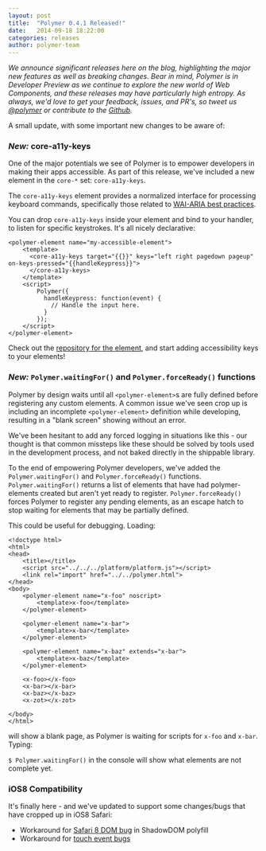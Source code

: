 ```yaml
---
layout: post
title:  "Polymer 0.4.1 Released!"
date:   2014-09-18 18:22:00
categories: releases
author: polymer-team
---
```

_We announce significant releases here on the blog, highlighting the major new features as well as breaking changes. Bear in mind, Polymer is in Developer Preview as we continue to explore the new world of Web Components, and these releases may have particularly high entropy. As always, we'd love to get your feedback, issues, and PR's, so tweet us [@polymer](https://twitter.com/polymer) or contribute to the [Github](https://github.com/Polymer)._

A small update, with some important new changes to be aware of:

### _New:_ core-a11y-keys

One of the major potentials we see of Polymer is to empower developers in making their apps accessible. As part of this release, we've included a new element in the `core-*` set: `core-a11y-keys`.

The `core-a11y-keys` element provides a normalized interface for processing keyboard commands, specifically those related to [WAI-ARIA best practices](http://www.w3.org/TR/wai-aria-practices/#kbd_general_binding).

You can drop `core-a11y-keys` inside your element and bind to your handler, to listen for specific keystrokes. It's all nicely declarative:

    <polymer-element name="my-accessible-element">
        <template>
          <core-a11y-keys target="{{}}" keys="left right pagedown pageup" on-keys-pressed="{{handleKeypress}}">
          </core-a11y-keys>
        </template>
        <script>
            Polymer({
              handleKeypress: function(event) {
                // Handle the input here.
              }
            });
        </script>
    </polymer-element>

Check out the [repository for the element](https://github.com/Polymer/core-a11y-keys), and start adding accessibility keys to your elements!

### _New:_ `Polymer.waitingFor()` and `Polymer.forceReady()` functions

Polymer by design waits until all `<polymer-element>`s are fully defined before registering any custom elements. A common issue we've seen crop up is including an incomplete `<polymer-element>` definition while developing, resulting in a "blank screen" showing without an error.

We've been hesitant to add any forced logging in situations like this - our thought is that common missteps like these should be solved by tools used in the development process, and not baked directly in the shippable library.

To the end of empowering Polymer developers, we've added the `Polymer.waitingFor()` and `Polymer.forceReady()` functions. `Polymer.waitingFor()` returns a list of elements that have had polymer-elements created but aren't yet ready to register. `Polymer.forceReady()` forces Polymer to register any pending elements, as an escape hatch to stop waiting for elements that may be partially defined.

This could be useful for debugging. Loading:

    <!doctype html>
    <html>
    <head>
        <title></title>
        <script src="../../../platform/platform.js"></script>
        <link rel="import" href="../../polymer.html">
    </head>
    <body>
        <polymer-element name="x-foo" noscript>
            <template>x-foo</template>    
        </polymer-element>
     
        <polymer-element name="x-bar">
            <template>x-bar</template>    
        </polymer-element>
     
        <polymer-element name="x-baz" extends="x-bar">
            <template>x-baz</template>    
        </polymer-element>
     
        <x-foo></x-foo>
        <x-bar></x-bar>
        <x-baz></x-baz>
        <x-zot></x-zot>
     
    </body>
    </html>
    
will show a blank page, as Polymer is waiting for scripts for `x-foo` and `x-bar`. Typing:

`$ Polymer.waitingFor()` in the console will show what elements are not complete yet.


### iOS8 Compatibility

It's finally here - and we've updated to support some changes/bugs that have cropped up in iOS8 Safari:

- Workaround for [Safari 8 DOM bug](https://github.com/Polymer/ShadowDOM/pull/506) in ShadowDOM polyfill
- Workaround for [touch event bugs](https://github.com/Polymer/polymer-gestures/commit/39cf501) 

